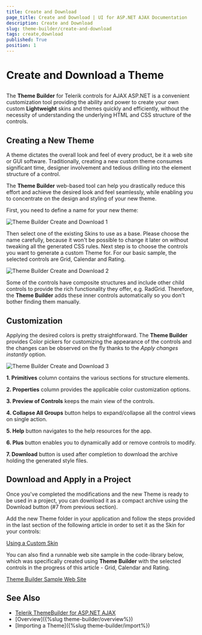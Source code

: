 ```yaml
---
title: Create and Download
page_title: Create and Download | UI for ASP.NET AJAX Documentation
description: Create and Download
slug: theme-builder/create-and-download
tags: create,download
published: True
position: 1
---
```


# Create and Download a Theme

##      

The **Theme Builder** for Telerik controls for AJAX ASP.NET is a convenient customization tool providing the ability and power to create your own custom **Lightweight** skins and themes quickly and efficiently, without the necessity of understanding the underlying HTML and CSS structure of the controls.


## Creating a New Theme

A theme dictates the overall look and feel of every product, be it a web site or GUI software. Traditionally, creating a new custom theme consumes significant time, designer involvement and tedious drilling into the element structure of a control.

The **Theme Builder** web-based tool can help you drastically reduce this effort and achieve the desired look and feel seamlessly, while enabling you to concentrate on the design and styling of your new theme.

First, you need to define a name for your new theme:

![Theme Builder Create and Download 1](images/theme-builder-create-and-download-1.png)

Then select one of the existing Skins to use as a base. Please choose the name carefully, because it won't be possible to change it later on without tweaking all the generated CSS rules. Next step is to choose the controls you want to generate a custom Theme for. For our basic sample, the selected controls are Grid, Calendar and Rating.

![Theme Builder Create and Download 2](images/theme-builder-create-and-download-2.png)

Some of the controls have composite structures and include other child controls to provide the rich functionality they offer, e.g. RadGrid. Therefore, the **Theme Builder** adds these inner controls automatically so you don't bother finding them manually.

## Customization

Applying the desired colors is pretty straightforward. The **Theme Builder** provides Color pickers for customizing the appearance of the controls and the changes can be observed on the fly thanks to the *Apply changes instantly* option.

![Theme Builder Create and Download 3](images/theme-builder-create-and-download-3.png)

**1. Primitives** column contains the various sections for structure elements.

**2. Properties** column provides the applicable color customization options.

**3. Preview of Controls** keeps the main view of the controls.

**4. Collapse All Groups** button helps to expand/collapse all the control views on single action.

**5. Help** button navigates to the help resources for the app.

**6. Plus** button enables you to dynamically add or remove controls to modify.

**7. Download** button is used after completion to download the archive holding the generated style files.

## Download and Apply in a Project

Once you've completed the modifications and the new Theme is ready to be used in a project, you can download it as a compact archive using the Download button (#7 from previous section).

Add the new Theme folder in your application and follow the steps provided in the last section of the following article in order to set it as the Skin for your controls:

[Using a Custom Skin](http://docs.telerik.com/devtools/aspnet-ajax/controls/grid/appearance-and-styling/modifying-existing-skins#creating-a-custom-skin-basic-steps)

You can also find a runnable web site sample in the code-library below, which was specifically created using **Theme Builder** with the selected controls in the progress of this article - Grid, Calendar and Rating.

[Theme Builder Sample Web Site](http://www.telerik.com/support/code-library/theme-builder-sample-web-site)

## See Also

 * [Telerik ThemeBuilder for ASP.NET AJAX](http://themebuilder.telerik.com/)
 * [Overview]({%slug theme-builder/overview%})
 * [Importing a Theme]({%slug theme-builder/import%})

